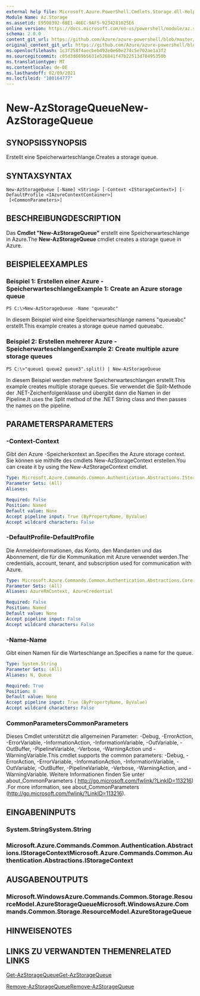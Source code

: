 ```yaml
---
external help file: Microsoft.Azure.PowerShell.Cmdlets.Storage.dll-Help.xml
Module Name: Az.Storage
ms.assetid: E9500392-6BE1-46EC-9AF5-9234281025E6
online version: https://docs.microsoft.com/en-us/powershell/module/az.storage/new-azstoragequeue
schema: 2.0.0
content_git_url: https://github.com/Azure/azure-powershell/blob/master/src/Storage/Storage.Management/help/New-AzStorageQueue.md
original_content_git_url: https://github.com/Azure/azure-powershell/blob/master/src/Storage/Storage.Management/help/New-AzStorageQueue.md
ms.openlocfilehash: 1c3f258f4aecbeb492e0e60e274c5e702ae1a3f2
ms.sourcegitcommit: c05d3d669b5631e526841f47b22513d78495350b
ms.translationtype: MT
ms.contentlocale: de-DE
ms.lasthandoff: 02/09/2021
ms.locfileid: "100164777"
---
```

# <span data-ttu-id="e0a37-101">New-AzStorageQueue</span><span class="sxs-lookup"><span data-stu-id="e0a37-101">New-AzStorageQueue</span></span>

## <span data-ttu-id="e0a37-102">SYNOPSIS</span><span class="sxs-lookup"><span data-stu-id="e0a37-102">SYNOPSIS</span></span>
<span data-ttu-id="e0a37-103">Erstellt eine Speicherwarteschlange.</span><span class="sxs-lookup"><span data-stu-id="e0a37-103">Creates a storage queue.</span></span>

## <span data-ttu-id="e0a37-104">SYNTAX</span><span class="sxs-lookup"><span data-stu-id="e0a37-104">SYNTAX</span></span>

```
New-AzStorageQueue [-Name] <String> [-Context <IStorageContext>] [-DefaultProfile <IAzureContextContainer>]
 [<CommonParameters>]
```

## <span data-ttu-id="e0a37-105">BESCHREIBUNG</span><span class="sxs-lookup"><span data-stu-id="e0a37-105">DESCRIPTION</span></span>
<span data-ttu-id="e0a37-106">Das **Cmdlet "New-AzStorageQueue"** erstellt eine Speicherwarteschlange in Azure.</span><span class="sxs-lookup"><span data-stu-id="e0a37-106">The **New-AzStorageQueue** cmdlet creates a storage queue in Azure.</span></span>

## <span data-ttu-id="e0a37-107">BEISPIELE</span><span class="sxs-lookup"><span data-stu-id="e0a37-107">EXAMPLES</span></span>

### <span data-ttu-id="e0a37-108">Beispiel 1: Erstellen einer Azure -Speicherwarteschlange</span><span class="sxs-lookup"><span data-stu-id="e0a37-108">Example 1: Create an Azure storage queue</span></span>
```
PS C:\>New-AzStorageQueue -Name "queueabc"
```

<span data-ttu-id="e0a37-109">In diesem Beispiel wird eine Speicherwarteschlange namens "queueabc" erstellt.</span><span class="sxs-lookup"><span data-stu-id="e0a37-109">This example creates a storage queue named queueabc.</span></span>

### <span data-ttu-id="e0a37-110">Beispiel 2: Erstellen mehrerer Azure -Speicherwarteschlangen</span><span class="sxs-lookup"><span data-stu-id="e0a37-110">Example 2: Create multiple azure storage queues</span></span>
```
PS C:\>"queue1 queue2 queue3".split() | New-AzStorageQueue
```

<span data-ttu-id="e0a37-111">In diesem Beispiel werden mehrere Speicherwarteschlangen erstellt.</span><span class="sxs-lookup"><span data-stu-id="e0a37-111">This example creates multiple storage queues.</span></span>
<span data-ttu-id="e0a37-112">Sie verwendet die Split-Methode der .NET-Zeichenfolgenklasse und übergibt dann die Namen in der Pipeline.</span><span class="sxs-lookup"><span data-stu-id="e0a37-112">It uses the Split method of the .NET String class and then passes the names on the pipeline.</span></span>

## <span data-ttu-id="e0a37-113">PARAMETERS</span><span class="sxs-lookup"><span data-stu-id="e0a37-113">PARAMETERS</span></span>

### <span data-ttu-id="e0a37-114">-Context</span><span class="sxs-lookup"><span data-stu-id="e0a37-114">-Context</span></span>
<span data-ttu-id="e0a37-115">Gibt den Azure -Speicherkontext an.</span><span class="sxs-lookup"><span data-stu-id="e0a37-115">Specifies the Azure storage context.</span></span>
<span data-ttu-id="e0a37-116">Sie können sie mithilfe des cmdlets New-AzStorageContext erstellen.</span><span class="sxs-lookup"><span data-stu-id="e0a37-116">You can create it by using the New-AzStorageContext cmdlet.</span></span>

```yaml
Type: Microsoft.Azure.Commands.Common.Authentication.Abstractions.IStorageContext
Parameter Sets: (All)
Aliases:

Required: False
Position: Named
Default value: None
Accept pipeline input: True (ByPropertyName, ByValue)
Accept wildcard characters: False
```

### <span data-ttu-id="e0a37-117">-DefaultProfile</span><span class="sxs-lookup"><span data-stu-id="e0a37-117">-DefaultProfile</span></span>
<span data-ttu-id="e0a37-118">Die Anmeldeinformationen, das Konto, den Mandanten und das Abonnement, die für die Kommunikation mit Azure verwendet werden.</span><span class="sxs-lookup"><span data-stu-id="e0a37-118">The credentials, account, tenant, and subscription used for communication with Azure.</span></span>

```yaml
Type: Microsoft.Azure.Commands.Common.Authentication.Abstractions.Core.IAzureContextContainer
Parameter Sets: (All)
Aliases: AzureRmContext, AzureCredential

Required: False
Position: Named
Default value: None
Accept pipeline input: False
Accept wildcard characters: False
```

### <span data-ttu-id="e0a37-119">-Name</span><span class="sxs-lookup"><span data-stu-id="e0a37-119">-Name</span></span>
<span data-ttu-id="e0a37-120">Gibt einen Namen für die Warteschlange an.</span><span class="sxs-lookup"><span data-stu-id="e0a37-120">Specifies a name for the queue.</span></span>

```yaml
Type: System.String
Parameter Sets: (All)
Aliases: N, Queue

Required: True
Position: 0
Default value: None
Accept pipeline input: True (ByPropertyName, ByValue)
Accept wildcard characters: False
```

### <span data-ttu-id="e0a37-121">CommonParameters</span><span class="sxs-lookup"><span data-stu-id="e0a37-121">CommonParameters</span></span>
<span data-ttu-id="e0a37-122">Dieses Cmdlet unterstützt die allgemeinen Parameter: -Debug, -ErrorAction, -ErrorVariable, -InformationAction, -InformationVariable, -OutVariable, -OutBuffer, -PipelineVariable, -Verbose, -WarningAction und -WarningVariable.</span><span class="sxs-lookup"><span data-stu-id="e0a37-122">This cmdlet supports the common parameters: -Debug, -ErrorAction, -ErrorVariable, -InformationAction, -InformationVariable, -OutVariable, -OutBuffer, -PipelineVariable, -Verbose, -WarningAction, and -WarningVariable.</span></span> <span data-ttu-id="e0a37-123">Weitere Informationen finden Sie unter about_CommonParameters ( http://go.microsoft.com/fwlink/?LinkID=113216) .</span><span class="sxs-lookup"><span data-stu-id="e0a37-123">For more information, see about_CommonParameters (http://go.microsoft.com/fwlink/?LinkID=113216).</span></span>

## <span data-ttu-id="e0a37-124">EINGABEN</span><span class="sxs-lookup"><span data-stu-id="e0a37-124">INPUTS</span></span>

### <span data-ttu-id="e0a37-125">System.String</span><span class="sxs-lookup"><span data-stu-id="e0a37-125">System.String</span></span>

### <span data-ttu-id="e0a37-126">Microsoft.Azure.Commands.Common.Authentication.Abstractions.IStorageContext</span><span class="sxs-lookup"><span data-stu-id="e0a37-126">Microsoft.Azure.Commands.Common.Authentication.Abstractions.IStorageContext</span></span>

## <span data-ttu-id="e0a37-127">AUSGABEN</span><span class="sxs-lookup"><span data-stu-id="e0a37-127">OUTPUTS</span></span>

### <span data-ttu-id="e0a37-128">Microsoft.WindowsAzure.Commands.Common.Storage.ResourceModel.AzureStorageQueue</span><span class="sxs-lookup"><span data-stu-id="e0a37-128">Microsoft.WindowsAzure.Commands.Common.Storage.ResourceModel.AzureStorageQueue</span></span>

## <span data-ttu-id="e0a37-129">HINWEISE</span><span class="sxs-lookup"><span data-stu-id="e0a37-129">NOTES</span></span>

## <span data-ttu-id="e0a37-130">LINKS ZU VERWANDTEN THEMEN</span><span class="sxs-lookup"><span data-stu-id="e0a37-130">RELATED LINKS</span></span>

[<span data-ttu-id="e0a37-131">Get-AzStorageQueue</span><span class="sxs-lookup"><span data-stu-id="e0a37-131">Get-AzStorageQueue</span></span>](./Get-AzStorageQueue.md)

[<span data-ttu-id="e0a37-132">Remove-AzStorageQueue</span><span class="sxs-lookup"><span data-stu-id="e0a37-132">Remove-AzStorageQueue</span></span>](./Remove-AzStorageQueue.md)


